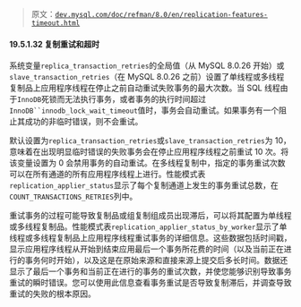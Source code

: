 > 原文：[`dev.mysql.com/doc/refman/8.0/en/replication-features-timeout.html`](https://dev.mysql.com/doc/refman/8.0/en/replication-features-timeout.html)

#### 19.5.1.32 复制重试和超时

系统变量`replica_transaction_retries`的全局值（从 MySQL 8.0.26 开始）或`slave_transaction_retries`（在 MySQL 8.0.26 之前）设置了单线程或多线程复制品上应用程序线程在停止之前自动重试失败事务的最大次数。当 SQL 线程由于`InnoDB`死锁而无法执行事务，或者事务的执行时间超过`InnoDB``innodb_lock_wait_timeout`值时，事务会自动重试。如果事务有一个阻止其成功的非临时错误，则不会重试。

默认设置为`replica_transaction_retries`或`slave_transaction_retries`为 10，意味着在出现明显临时错误的失败事务会在停止应用程序线程之前重试 10 次。将该变量设置为 0 会禁用事务的自动重试。在多线程复制中，指定的事务重试次数可以在所有通道的所有应用程序线程上进行。性能模式表`replication_applier_status`显示了每个复制通道上发生的事务重试总数，在`COUNT_TRANSACTIONS_RETRIES`列中。

重试事务的过程可能导致复制品或组复制组成员出现滞后，可以将其配置为单线程或多线程复制品。性能模式表`replication_applier_status_by_worker`显示了单线程或多线程复制品上应用程序线程重试事务的详细信息。这些数据包括时间戳，显示应用程序线程从开始到结束应用最后一个事务所花费的时间（以及当前正在进行的事务何时开始），以及这是在原始来源和直接来源上提交后多长时间。数据还显示了最后一个事务和当前正在进行的事务的重试次数，并使您能够识别导致事务重试的瞬时错误。您可以使用此信息查看事务重试是否导致复制滞后，并调查导致重试的失败的根本原因。
